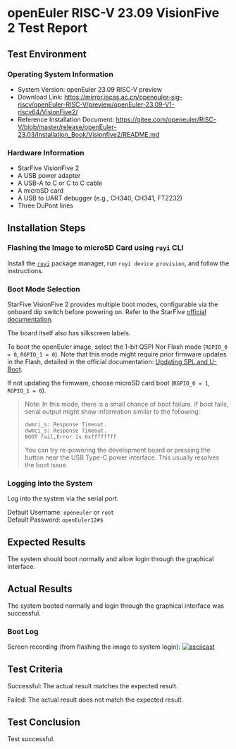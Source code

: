 # openEuler RISC-V 23.09 VisionFive 2 Test Report

## Test Environment

### Operating System Information

- System Version: openEuler 23.09 RISC-V preview
- Download Link: https://mirror.iscas.ac.cn/openeuler-sig-riscv/openEuler-RISC-V/preview/openEuler-23.09-V1-riscv64/VisionFive2/
- Reference Installation Document: https://gitee.com/openeuler/RISC-V/blob/master/release/openEuler-23.03/Installation_Book/Visionfive2/README.md

### Hardware Information

- StarFive VisionFive 2
- A USB power adapter
- A USB-A to C or C to C cable
- A microSD card
- A USB to UART debugger (e.g., CH340, CH341, FT2232)
- Three DuPont lines

## Installation Steps

### Flashing the Image to microSD Card using `ruyi` CLI

Install the [`ruyi`](https://github.com/ruyisdk/ruyi) package manager, run `ruyi device provision`, and follow the instructions.

### Boot Mode Selection

StarFive VisionFive 2 provides multiple boot modes, configurable via the onboard dip switch before powering on. Refer to the StarFive [official documentation](https://doc.rvspace.org/VisionFive2/Quick_Start_Guide/VisionFive2_SDK_QSG/boot_mode_settings.html).

The board itself also has silkscreen labels.

To boot the openEuler image, select the 1-bit QSPI Nor Flash mode (`RGPIO_0 = 0`, `RGPIO_1 = 0`). Note that this mode might require prior firmware updates in the Flash, detailed in the official documentation: [Updating SPL and U-Boot](https://doc.rvspace.org/VisionFive2/Quick_Start_Guide/VisionFive2_QSG/spl_u_boot_0.html).

If not updating the firmware, choose microSD card boot (`RGPIO_0 = 1`, `RGPIO_1 = 0`).

> Note: In this mode, there is a small chance of boot failure. If boot fails, serial output might show information similar to the following:
>
> ```log
>dwmci_s: Response Timeout.                                                                                            
>dwmci_s: Response Timeout.                                                                                            
>BOOT fail,Error is 0xffffffff
>```
>
> You can try re-powering the development board or pressing the button near the USB Type-C power interface. This usually resolves the boot issue.

### Logging into the System

Log into the system via the serial port.

Default Username: `openeuler` or `root`  
Default Password: `openEuler12#$`

## Expected Results

The system should boot normally and allow login through the graphical interface.

## Actual Results

The system booted normally and login through the graphical interface was successful.

### Boot Log

Screen recording (from flashing the image to system login):
[![asciicast](https://asciinema.org/a/A3KitOgctHGhyUvkUd2a8LwsH.svg)](https://asciinema.org/a/A3KitOgctHGhyUvkUd2a8LwsH)

## Test Criteria

Successful: The actual result matches the expected result.

Failed: The actual result does not match the expected result.

## Test Conclusion

Test successful.
